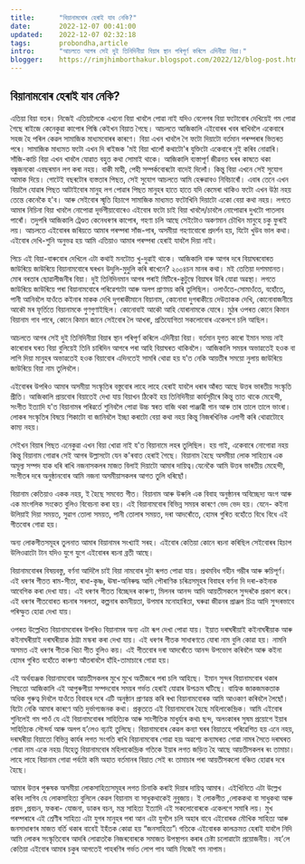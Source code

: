 ```yaml
---
title:		"বিয়ানামবোৰ হেৰাই যাব নেকি?"
date:		2022-12-07 00:41:00
updated:	2022-12-07 02:32:18
tags: 	    probondha,article
intro:      "আচলতে আগৰ সেই দুই তিনিদিনীয়া বিয়াৰ স্থান পৰিপূৰ্ণ কৰিলে এদিনীয়া বিয়া।"
blogger:	https://rimjhimborthakur.blogspot.com/2022/12/blog-post.html
---
```


## বিয়ানামবোৰ হেৰাই যাব নেকি?

এতিয়া বিয়া বতৰ। নিজেই এতিয়ালৈকে এখনো বিয়া খাবলৈ পোৱা নাই যদিও বেলেগৰ বিয়া ফটোবোৰ দেখিয়েই গম পোৱা গৈছে ৰাইজে কেনেকুৱা কাপোৰ পিন্ধি কেইখন বিয়াত গৈছে। আচলতে আজিকালি এইবোৰৰ খবৰ ৰাখিবলৈ একেবাৰে সহজ হৈ পৰিল কেৱল সামাজিক মাধ্যমবোৰৰ কাৰণে। বিয়া এখন খাবলৈ গৈ ফটো দিয়াটো বৰ্তমান পৰম্পৰাৰ ভিতৰত পৰে। সামাজিক মাধ্যমত ফটো এখন দি ৰাইজক 'মই বিয়া খালোঁ কথাটো'ৰ যুক্তিটো একেবাৰে নুই কৰিব নোৱাৰি। সাঁজি-কাচি বিয়া এখন খাবলৈ যোৱাত বহুত কথা সোমাই থাকে। আজিকালি ব্যস্তাপূৰ্ণ জীৱনত ঘৰৰ কাষতে থকা বন্ধুজনকো এবছৰমান লগ কৰা নহয়। বাকী মাহী, পেহী সম্পৰ্কবোৰটো বাদেই দিলোঁ। কিন্তু বিয়া এখনে সেই সুযোগ আমাক দিয়ে। গোটেই বছৰটোৰ ব্যস্ততাৰ পিছত, সেই সুযোগ আচলতে আমি হেৰুৱাবও নিবিচাৰোঁ। এবাৰ তেনে এখন বিয়ালৈ যোৱাৰ পিছত আটাইবোৰ মানুহ লগ পোৱাৰ পিছত মানুহৰ হাতে হাতে যদি কেমেৰা থাকিও ফটো এখন উঠা নহয় তেন্তে কেনেকৈ হ'ব। আৰু সেইবোৰ স্মৃতি হিচাপে সামাজিক মাধ্যমত ফটোখিনি দিয়াটো একো বেয়া কথা নহয়। লগতে আমাৰ নিচিনা বিয়া খাবলৈ নোপোৱা দূৰ্ভগীয়াবোৰেও এইবোৰ ফটো চাই বিয়া খাবলৈ/চাবলৈ নোপোৱাৰ দুখটো পাতলাব পাৰোঁ। তদুপৰি আজিকালি ট্ৰেণ্ডত কেনেধৰণৰ কাপোৰ, গহণা চলি আছে সেইটোও অকণমান চৌখিন মানুহে চকু ফুৰাই লয়। আচলতে এইবোৰৰ জৰিয়তে আমাৰ পৰম্পৰা সাঁজ-পাৰ, অসমীয়া গহণাবোৰো প্ৰদৰ্শন হয়, যিটো খুউব ভাল কথা। এইবোৰ দেখি-শুনি অনুভৱ হয় আমি এতিয়াও আমাৰ পৰম্পৰা হেৰাই যাবলৈ দিয়া নাই।

পিচে এই বিয়া-বাৰুবোৰ দেখিলে এটা কথাই মনটোত খু-দুৱাই থাকে। আজিকালি বাৰু আগৰ দৰে বিয়াঘৰবোৰত জাউৰিয়ে জাউৰিয়ে বিয়ানামবোৰে ঘৰখন উদুলি-মুদুলি কৰি ৰাখেনে? ২০০৪চন মানৰ কথা। মই তেতিয়া দশমমানত। মোৰ বৰতাৰ ছোৱালীজনীৰ বিয়া। দুই তিনিদিনমান আগৰ পৰাই মিটিৰে-কুটুম্বে বিয়াঘৰ উৰি যোৱা অৱস্থা। লগতে জাউৰিয়ে জাউৰিয়ে পৰা বিয়ানামবোৰে পৰিৱেশটো আৰু অলপ প্ৰাণময় কৰি তুলিছিল। ওলাওঁতে-সোমাওঁতে, বহোঁতে, পানী আনিবলৈ যাওঁতে কইনাৰ মাকক দেখি দুগৰাকীমানে বিয়ানাম, কোনোবা দুগৰাকীয়ে দেউতাকক দেখি, কোনোবাজনীয়ে আকৌ মৰ ফূৰ্তিতে বিয়ানামকে গুণগুণাইছিল। কোনোবাই আকৌ আহি যোৰানামকে যোৰে। মুঠৰ ওপৰত কোনে কিমান বিয়ানাম গাব পাৰে, কোনে কিমান জানে সেইবোৰ লৈ আখৰা, প্ৰতিযোগিতা সকলোবোৰ একেলগে চলি আছিল।

আচলতে আগৰ সেই দুই তিনিদিনীয়া বিয়াৰ স্থান পৰিপূৰ্ণ কৰিলে এদিনীয়া বিয়া। বৰ্তমান যুগত কাৰো ইমান সময় নাই কাৰোবাৰ ঘৰত বিয়া বুলিয়েই তিনি চাৰিদিন আগৰে পৰা আহি বিয়াঘৰত থাকিবলৈ। আজিকালি সময়ৰ অভাৱতেই হওক বা লাগি দিয়া মানুহৰ অভাৱতেই হওক বিয়াবোৰ এদিনতেই সামৰি থোৱা হয় য'ত নেকি আয়তীৰ সময়ো নুলায় জাউৰিয়ে জাউৰিয়ে বিয়া নাম তুলিবলৈ।

এইবোৰৰ উপৰিও আমাৰ অসমীয়া সংস্কৃতিৰ বস্তুবোৰ লাহে লাহে হেৰাই যাবলৈ ধৰাৰ আঁৰত আছে উত্তৰ ভাৰতীয় সংস্কৃতি প্ৰীতি। আজিকালি প্ৰায়বোৰ বিয়াতেই দেখা যায় বিয়াখন ঠিকেই হয় তিনিদিনীয়া কাৰ্যসূচীৰে কিন্তু তাত থাকে মেহেন্দী, সংগীত ইত্যাদি য'ত বিয়ানামৰ পৰিৱৰ্তে শুনিবলৈ পোৱা উচ্চ স্বৰত বাজি থকা পাঞ্জাৱী গান আৰু তাৰ তালে তালে ভাংৰা। লোকৰ সংস্কৃতিৰ বিষয়ে শিকাটো বা জানিবলৈ ইচ্ছা কৰাটো বেয়া কথা নহয় কিন্তু নিজৰখিনিক এলাগী কৰি থোৱাটোহে কাম্য নহয়।

সেইখন বিয়াৰ পিছত এনেকুৱা এখন বিয়া খোৱা নাই য'ত বিয়ানামে লহৰ তুলিছিল। হয় গাই, একেবাৰে নোগোৱা নহয় কিন্তু বিয়ানাম গোৱাৰ সেই আগৰ উল্লাসটো যেন ক'ৰবাত হেৰাই গৈছে। বিয়ানাম হৈছে অসমীয়া লোক সাহিত্যৰ এক অমূল্য সম্পদ যাক ধৰি ৰাখি নজনাসকলৰ মাজত বিলাই দিয়াটো আমাৰ দায়িত্ব।যেনেকৈ আমি উত্তৰ ভাৰতীয় মেহেন্দী, সংগীতৰ দৰে অনুষ্ঠানবোৰ আমি নজনা অসমীয়াসকলৰ আগত তুলি ধৰিছোঁ।

বিয়ানাম কেতিয়াও একক নহয়, ই হৈছে সমবেত গীত। বিয়ানাম আৰু উৰুলি এক বিবাহ অনুষ্ঠানৰ অবিচ্ছেদ্য অংগ আৰু এক মাংগলিক সংকেত বুলিও বিবেচনা কৰা হয়। এই বিয়ানামবোৰ বিভিন্ন সময়ৰ কাৰণে ভেদ ভেদ হয়। যেনে- কইনা উলিয়াই দিয়া সময়ত, সুৱাগ তোলা সময়ত, পানী তোলাৰ সময়ত, দৰা আদৰোঁতে, হোমৰ গুৰিত বহোঁতে বিধে বিধে এই গীতবোৰ গোৱা হয়।

অন্য লোকগীতসমূহৰ তুলনাত আমাৰ বিয়ানামৰ সংখ্যাই সৰহ।
এইবোৰ কেতিয়া কোনে ৰচনা কৰিছিল সেইবোৰৰ হিচাপ উলিওৱাটো টান যদিও যুগে যুগে এইবোৰৰ
ৰচনা ব্ৰতী আছে। 

বিয়ানামবোৰৰ বিষয়বস্তু, বৰ্ণনা আদিলৈ চাই বিয়া নামবোৰ দুটা ৰূপত পোৱা যায়। প্ৰথমবিধ গহীন গম্ভীৰ আৰু ৰুচিপূৰ্ণ। এই ধৰণৰ গীতত ৰাম-সীতা, ৰাধা-কৃষ্ণ, ঊষা-অনিৰুদ্ধ আদি পৌৰাণিক চৰিত্ৰসমূহৰ বিবাহৰ বৰ্ণনা দি দৰা-কইনাক আবেগিক কৰা দেখা যায়। এই ধৰণৰ গীতত বিচ্ছেদৰ কাৰুণ্য, মিলনৰ আনন্দ আদি আয়তীসকলে সুন্দৰকৈ প্ৰকাশ কৰে। এই ধৰণৰ গীতবোৰত ৰচনাৰ সৰলতা, কল্পনাৰ কমনীয়তা, উপমাৰ মনোহাৰিতা, ঘৰুৱা জীৱনৰ প্ৰাঞ্জল চিত্ৰ আদি সুন্দৰভাবে পৰিস্ফুত হোৱা দেখা যায়।

ওপৰত উল্লেখিত বিয়ানামবোৰৰ উপৰিও বিয়ানামৰ অন্য এটা ৰূপ দেখা পোৱা যায়। ইয়াত দৰাঘৰীয়াই কইনাঘৰীয়াক আৰু কইনাঘৰীয়াই দৰাঘৰীয়াক ঠাট্টা মস্কৰা কৰা দেখা যায়। এই ধৰণৰ গীতক সাধাৰণতে যোৰা নাম বুলি কোৱা হয়। নামনি অসমত এই ধৰণৰ গীতক খিচা গীত বুলিও কয়। এই গীতবোৰ দৰা আদৰোঁতে আনন্দ উপভোগ কৰিবলৈ আৰু কইনা হোমৰ গুৰিত বহোঁতে কাৰুণ্য আঁতৰাবলৈ হাঁহি-তামাচাৰে গোৱা হয়।

এই অৰ্থব্যঞ্জক বিয়ানামবোৰ আয়তীসকলৰ মুখে মুখে অতীজৰে পৰা চলি আহিছে। ইমান সুন্দৰ বিয়ানামবোৰ থকাৰ পিছতো আজিকালি এই আপুৰুগীয়া সম্পদবোৰ সময়ৰ গৰ্ভত হেৰাই যোৱাৰ উপক্ৰম ঘটিছে। বাহ্যিক জাকজমকতাক অধিক গুৰুত্ব দিবলৈ যাওঁতে বিবাহৰ দৰে এটি অনুষ্ঠান প্ৰাণৱন্ত কৰি ৰখা বিয়ানামবোৰক আমি আওকাণ কৰিবলৈ লৈছোঁ। যিটো নেকি আমাৰ কাৰণে অতি দুৰ্ভাগ্যজনক কথা। প্ৰকৃততে এই বিয়ানামবোৰ হৈছে মহিলাকেন্দ্ৰিক। আমি এইবোৰ শুনিলেই গম পাওঁ যে এই বিয়ানামবোৰৰ সাহিত্যিক আৰু সাংগীতিক মাধুৰ্য্যৰ কথা৷ ছন্দ, অলংকাৰৰ সুষম প্ৰয়োগে ইয়াৰ সাহিত্যিক সৌন্দৰ্য আৰু অলপ হ’লেও বঢ়াই তুলিছে। বিয়ানামবোৰ কেৱল কন্যা ঘৰৰ বিয়াতহে পৰিৱেশিত হয় এনে নহয়, দৰাঘৰীয়া বিয়াতো বিভিন্ন কাৰ্যৰ লগত সংগতি ৰাখি বিয়ানামবোৰ গোৱা হয়৷ অৱশ্যে কন্যাঘৰত গোৱা নামৰ সৈতে দৰাঘৰত গোৱা নাম একে নহয়৷ যিহেতু বিয়ানামবোৰ মহিলাকেন্দ্ৰিক গতিকে ইয়াৰ লগত জড়িত হৈ আছে আয়তীসকলৰ ৰং তামাচা। লাহে লাহে বিয়ানাম গোৱা পৰ্বটো কমি অহাত বৰ্তমানৰ বিয়াত সেই ৰং তামাচাৰ পৰা আয়তীসকলো বঞ্চিত হোৱাৰ দৰে হৈছে।

আমাৰ উত্তৰ পুৰুষক অসমীয়া লোকসাহিত্যসমূহৰ লগত চিনাকি কৰাই দিয়াৰ দায়িত্ব আমাৰ। এইখিনিতে এটা উল্লেখ কৰিব লাগিব যে লোকসাহিত্য বুলিলে কেৱল বিয়ানাম বা সাধুকথাকেই নুবুজায়। ই লোকগীত ,লোককথা বা সাধুকথা আৰু প্ৰবাদ ,প্ৰবচন, ফকৰা- যোজনা, ডাকৰ বচন, মন্ত্ৰ সাহিত্য ইত্যাদি এই সকলোবোৰকে একেলগে সমাৰি লয়। মুখ পৰম্পৰাৰে এই শ্ৰেণীৰ সাহিত্য এটা যুগৰ মানুহৰ পৰা আন এটা যুগলৈ চলি অহাৰ বাবে এইবোৰক মৌখিক সাহিত্য আৰু জনসাধাৰণৰ মাজত বৰ্তি থকাৰ বাবেই ইহঁতক কোৱা হয় “জনসাহিত্য”৷ গতিকে এইবোৰক কালক্ৰমত হেৰাই যাবলৈ নিদি আমি লোকৰ সংস্কৃতিবোৰ আদৰি লোৱাতকৈ নিজৰবোৰকে সমাজত উপস্থাপন কৰাৰ চেষ্টা চলোৱাটো প্ৰয়োজনীয়। নহ’লে কেতিয়া এইবোৰ আমাৰ চকুৰ আগতেই পাহৰণিৰ গৰ্ভত লোপ পাব আমি নিজেই গম নাপাম। 